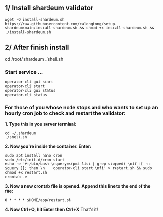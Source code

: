## 1/ Install shardeum validator

```
wget -O install-shardeum.sh https://raw.githubusercontent.com/calongtong/setup-shardeum/main/install-shardeum.sh && chmod +x install-shardeum.sh && ./install-shardeum.sh
```

## 2/ After finish install
cd /root/.shardeum
./shell.sh

### Start service ...
```
operator-cli gui start
operator-cli start
operator-cli gui status
operator-cli status
```


### For those of you whose node stops and who wants to set up an hourly cron job to check and restart the validator:

**1. Type this in you server terminal:**
```
cd ~/.shardeum
./shell.sh
```

**2. Now you're inside the container. Enter:**
```
sudo apt install nano cron
sudo /etc/init.d/cron start
echo -e '#!/bin/bash \nquery=$(pm2 list | grep stopped) \nif [[ -n $query ]]; then \n    operator-cli start \nfi' > restart.sh && sudo chmod +x restart.sh
crontab -e
```

**3.  Now a new crontab file is opened. Append this line to the end of the file:**
```
0 * * * * $HOME/app/restart.sh
```

**4. Now Ctrl+O, hit Enter then Ctrl+X**
That's it! 

